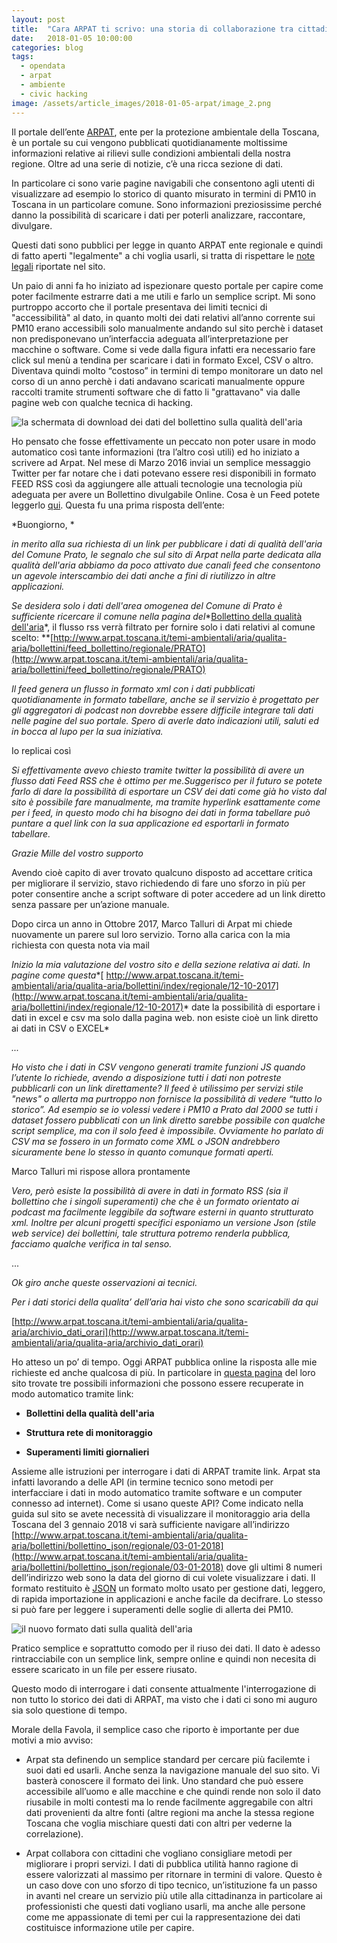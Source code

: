 ```yaml
---
layout: post
title:  "Cara ARPAT ti scrivo: una storia di collaborazione tra cittadini ed istituzioni"
date:   2018-01-05 10:00:00
categories: blog
tags:
  - opendata
  - arpat
  - ambiente
  - civic hacking
image: /assets/article_images/2018-01-05-arpat/image_2.png
---
```


Il portale dell’ente [ARPAT](http://www.arpat.toscana.it/), ente per la protezione ambientale della Toscana, è un portale su cui vengono pubblicati quotidianamente moltissime informazioni relative ai rilievi sulle condizioni ambientali della nostra regione. Oltre ad una serie di notizie, c’è una ricca sezione di dati.

In particolare ci sono varie pagine navigabili che consentono agli utenti di visualizzare ad esempio lo storico di quanto misurato in termini di PM10 in Toscana in un particolare comune. Sono informazioni preziosissime perché danno la possibilità di scaricare i dati per poterli analizzare, raccontare, divulgare.

Questi dati sono pubblici per legge in quanto ARPAT ente regionale e quindi di fatto aperti "legalmente" a chi voglia usarli, si tratta di rispettare le [note legali](http://www.arpat.toscana.it/utilita/note-legali) riportate nel sito.

Un paio di anni fa ho iniziato ad ispezionare questo portale per capire come poter facilmente estrarre dati a me utili e farlo un semplice script. Mi sono purtroppo accorto che il portale presentava dei limiti tecnici di "accessibilità" al dato, in quanto molti dei dati relativi all’anno corrente sui PM10 erano accessibili solo manualmente andando sul sito perchè i dataset non predisponevano un’interfaccia adeguata all’interpretazione per macchine o software. Come si vede dalla figura infatti era necessario fare click sul menù a tendina per scaricare i dati in formato Excel, CSV o altro. Diventava quindi molto “costoso” in termini di tempo monitorare un dato nel corso di un anno perchè i dati andavano scaricati manualmente oppure raccolti tramite strumenti software che di fatto li "grattavano" via dalle pagine web con qualche tecnica di hacking.

![la schermata di download dei dati del bollettino sulla qualità dell'aria](/assets/article_images/2018-01-05-arpat/image_0.png)

Ho pensato che fosse effettivamente un peccato non poter usare in modo automatico così tante informazioni (tra l’altro così utili) ed ho iniziato a scrivere ad Arpat. Nel mese di Marzo 2016 inviai un semplice messaggio Twitter per far notare che i dati potevano essere resi disponibili in formato FEED RSS così da aggiungere alle attuali tecnologie una tecnologia più adeguata per avere un Bollettino divulgabile Online. Cosa è un Feed potete leggerlo [qui](https://it.wikipedia.org/wiki/RSS). Questa fu una prima risposta dell’ente:

*Buongiorno, *

*in merito alla sua richiesta di un link per pubblicare i dati di qualità dell'aria del Comune Prato, le segnalo che sul sito di Arpat nella parte dedicata alla qualità dell'aria abbiamo da poco attivato due canali feed che consentono un agevole interscambio dei dati anche a fini di riutilizzo in altre applicazioni.*

*Se desidera solo i dati dell'area omogenea del Comune di Prato è sufficiente ricercare il comune nella pagina del**[Bollettino della qualità dell'aria](http://www.arpat.toscana.it/temi-ambientali/aria/qualita-aria/bollettini/index/regionale/06-04-2016)*, il flusso rss verrà filtrato per fornire solo i dati relativi al comune scelto: **[http://www.arpat.toscana.it/temi-ambientali/aria/qualita-aria/bollettini/feed_bollettino/regionale/PRATO](http://www.arpat.toscana.it/temi-ambientali/aria/qualita-aria/bollettini/feed_bollettino/regionale/PRATO)

*Il feed genera un flusso in formato xml con i dati pubblicati quotidianamente in formato tabellare, anche se il servizio è progettato per gli aggregatori di podcast non dovrebbe essere difficile integrare tali dati nelle pagine del suo portale. Spero di averle dato indicazioni utili, saluti ed in bocca al lupo per la sua iniziativa.*

Io replicai così

*Si effettivamente avevo chiesto tramite twitter la possibilità di avere un flusso dati Feed RSS che è ottimo per me.Suggerisco per il futuro se potete farlo di dare la possibilità di esportare un CSV dei dati come già ho visto dal sito è possibile fare manualmente, ma tramite hyperlink esattamente come per i feed, in questo modo chi ha bisogno dei dati in forma tabellare può puntare a quel link con la sua applicazione ed esportarli in formato tabellare.*

*Grazie Mille del vostro supporto*

Avendo cioè capito di aver trovato qualcuno disposto ad accettare critica per migliorare il servizio, stavo richiedendo di fare uno sforzo in più per poter consentire anche a script software di poter accedere ad un link diretto senza passare per un’azione manuale.

Dopo circa un anno in Ottobre 2017, Marco Talluri di Arpat mi chiede nuovamente un parere sul loro servizio. Torno alla carica con la mia richiesta con questa nota via mail

*Inizio la mia valutazione del vostro sito e della sezione relativa ai dati. In pagine come questa**[ http://www.arpat.toscana.it/temi-ambientali/aria/qualita-aria/bollettini/index/regionale/12-10-2017](http://www.arpat.toscana.it/temi-ambientali/aria/qualita-aria/bollettini/index/regionale/12-10-2017)* date la possibilità di esportare i dati in excel e csv ma solo dalla pagina web. non esiste cioè un link diretto ai dati in CSV o EXCEL*

*...*

*Ho visto che i dati in CSV vengono generati tramite funzioni JS quando l’utente lo richiede, avendo a disposizione tutti i dati non potreste pubblicarli con un link direttamente? Il feed è utilissimo per servizi stile "news" o allerta ma purtroppo non fornisce la possibilità di vedere “tutto lo storico”. Ad esempio se io volessi vedere i PM10 a Prato dal 2000 se tutti i dataset fossero pubblicati con un link diretto sarebbe possibile con qualche script semplice, ma con il solo feed è impossibile. Ovviamente ho parlato di CSV ma se fossero in un formato come XML o JSON andrebbero sicuramente bene lo stesso in quanto comunque formati aperti.*

Marco Talluri mi rispose allora prontamente

*Vero, però esiste la possibilità di avere in dati in formato RSS (sia il bollettino che i singoli superamenti)  che che è un formato orientato ai podcast ma facilmente leggibile da software esterni in quanto strutturato xml. Inoltre per alcuni progetti specifici esponiamo un versione Json (stile web service) dei bollettini, tale struttura potremo renderla pubblica, facciamo qualche verifica in tal senso.*

...

*Ok giro anche queste osservazioni ai tecnici.*

*Per i dati storici della qualita’ dell’aria hai visto che sono scaricabili da qui*

[http://www.arpat.toscana.it/temi-ambientali/aria/qualita-aria/archivio_dati_orari](http://www.arpat.toscana.it/temi-ambientali/aria/qualita-aria/archivio_dati_orari)

Ho atteso un po’ di tempo. Oggi ARPAT pubblica online la risposta alle mie richieste ed anche qualcosa di più. In particolare in [questa pagina](http://www.arpat.toscana.it/temi-ambientali/aria/qualita-aria/open_data) del loro sito trovate tre possibili informazioni che possono essere recuperate in modo automatico tramite link:

* **Bollettini della qualità dell'aria**

* **Struttura rete di monitoraggio**

* **Superamenti limiti giornalieri**

Assieme alle istruzioni per interrogare i dati di ARPAT tramite link. Arpat sta infatti lavorando a delle API (in termine tecnico sono metodi per interfacciare i dati in modo automatico tramite software e un computer connesso ad internet). Come si usano queste API?  Come indicato nella guida sul sito se avete necessità di visualizzare il monitoraggio aria della Toscana del 3 gennaio 2018 vi sarà sufficiente navigare all’indirizzo [http://www.arpat.toscana.it/temi-ambientali/aria/qualita-aria/bollettini/bollettino_json/regionale/03-01-2018](http://www.arpat.toscana.it/temi-ambientali/aria/qualita-aria/bollettini/bollettino_json/regionale/03-01-2018) dove gli ultimi 8 numeri dell’indirizzo web sono la data del giorno di cui volete visualizzare i dati. Il formato restituito è [JSON](https://www.json.org/json-it.html) un formato molto usato per gestione dati, leggero, di rapida importazione in applicazioni e anche facile da decifrare. Lo stesso si può fare per leggere i superamenti delle soglie di allerta dei PM10.

![il nuovo formato dati sulla qualità dell'aria](/assets/article_images/2018-01-05-arpat/image_1.png)

Pratico semplice e soprattutto comodo per il riuso dei dati. Il dato è adesso rintracciabile con un semplice link, sempre online e quindi non necesita di essere scaricato in un file per essere riusato.

Questo modo di interrogare i dati consente attualmente l'interrogazione di non tutto lo storico dei dati di ARPAT, ma visto che i dati ci sono mi auguro sia solo questione di tempo.

Morale della Favola, il semplice caso che riporto è importante per due motivi a mio avviso:

* Arpat sta definendo un semplice standard per cercare più facilemte i suoi dati ed usarli. Anche senza la navigazione manuale del suo sito. Vi basterà conoscere il formato dei link. Uno standard che può essere accessibile all’uomo e alle macchine e che quindi rende non solo il dato riusabile in molti contesti ma lo rende facilmente aggregabile con altri dati provenienti da altre fonti (altre regioni ma anche la stessa regione Toscana che voglia mischiare questi dati con altri per vederne la correlazione).

* Arpat collabora con cittadini che vogliano consigliare metodi per migliorare i propri servizi. I dati di pubblica utilità hanno ragione di essere valorizzati al massimo per ritornare in termini di valore. Questo è un caso dove con uno sforzo di tipo tecnico, un’istituzione fa un passo in avanti nel creare un servizio più utile alla cittadinanza in particolare ai professionisti che questi dati vogliano usarli, ma anche alle persone come me appassionate di temi per cui la rappresentazione dei dati costituisce informazione utile per capire.


